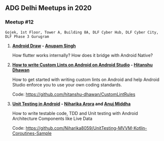 ## ADG Delhi Meetups in 2020

### Meetup #12
    Gojek, 1st Floor, Tower A, Building 8A, DLF Cyber Hub, DLF Cyber City, DLF Phase 3 Gurugram

1. **[Android Draw]() - [Anupam Singh](https://www.linkedin.com/in/anupamsingh0211/)**
    
    How flutter works internally? How does it bridge with Android Native?

2. **[How to write Custom Lints on Android on Android Studio](../files/Writing_Custom_Lint_Rules.pdf) - [Hitanshu Dhawan](https://www.linkedin.com/in/hitanshu-dhawan/)**
    
    How to get started with writing custom lints on Android and help Android Studio enforce you to use your own coding standards.
    
    Code: https://github.com/hitanshu-dhawan/CustomLintRules

1. **[Unit Testing in Android](../files/Unit_Testing_in_Android.pdf) - [Niharika Arora](https://www.linkedin.com/in/niharika-arora-4874967a/) and [Anuj Middha](https://www.linkedin.com/in/anuj-middha)**
    
    How to write testable code, TDD and Unit testing with Android Architecture Components like Live Data 
    
    Code: https://github.com/Niharika8059/UnitTesting-MVVM-Kotlin-Coroutines-Sample